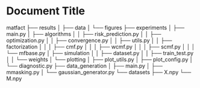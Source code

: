 # Document Title

matfact 
├── results 
│	├── data 
│	└── figures 
├── experiments 
│	├── main.py
│	├── algorithms
│	│   ├── risk_prediction.py
│	│   ├── optimization.py 
│	│   ├── convergence.py 
│	│   ├── utils.py 
│	│   ├── factorization 
│	│   │   ├── cmf.py 
│	│   │   ├── wcmf.py 
│	│   │   ├── scmf.py 
│	│   │   └── mfbase.py 
│	├── simulation
│	│   ├── dataset.py
│	│   ├── train_test.py 
│	│   └── weights 
│	└── plotting
│	    ├── plot_utils.py 
│	    ├── plot_config.py 
│	    └── diagnostic.py
├── data_generation
│	├── main.py
│	├── mmasking.py
│	└── gaussian_generator.py
└── datasets 
	├── X.npy
	└── M.npy
